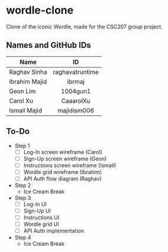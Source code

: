 # wordle-clone
Clone of the iconic Wordle, made for the CSC207 group project.

## Names and GitHub IDs
| Name          |       ID        |
|---------------|:---------------:|
| Raghav Sinha  | raghavatruntime |
| Ibrahim Majid |     ibrmaj      |
| Geon Lim      |    1004gun1     |
| Carol Xu      |    CaaarolXu    |
| Ismail Majid  |   majidism006    |

## To-Do
- Step 1
  - [ ] Log-In screen wireframe (Carol)
  - [ ] Sign-Up screen wireframe (Geon)
  - [ ] Instructions screen wireframe (Ismail)
  - [ ] Wordle grid wireframe (Ibrahim)
  - [ ] API Auth flow diagram (Raghav)
- Step 2
  - Ice Cream Break
- Step 3
  - [ ] Log-In UI
  - [ ] Sign-Up UI
  - [ ] Instructions UI
  - [ ] Wordle grid UI
  - [ ] API Auth implementation
- Step 4
  - Ice Cream Break
